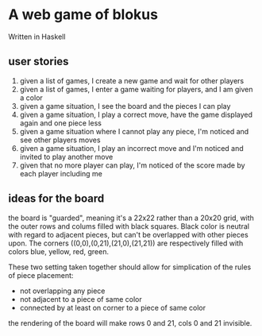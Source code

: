 # A web game of blokus

Written in Haskell

## user stories

1. given a list of games, I create a new game and wait for other players
2. given a list of games, I enter a game waiting for players, and I am given a color
3. given a game situation, I see the board and the pieces I can play
4. given a game situation, I play a correct move, have the game displayed again and one piece less
5. given a game situation where I cannot play any piece, I'm noticed and see other players moves
6. given a game situation, I play an incorrect move and I'm noticed and invited to play another move
7. given that no more player can play, I'm noticed of the score made by each player including me

## ideas for the board

the board is "guarded", meaning it's a 22x22 rather than a 20x20 grid, with the outer rows and colums filled with black squares. Black color is neutral with regard to adjacent pieces, but can't be overlapped with other pieces upon. The corners ((0,0),(0,21),(21,0),(21,21)) are respectively filled with colors blue, yellow, red, green.

These two setting taken together should allow for simplication of the rules of piece placement:
- not overlapping any piece
- not adjacent to a piece of same color
- connected by at least on corner to a piece of same color

the rendering of the board will make rows 0 and 21, cols 0 and 21 invisible.
